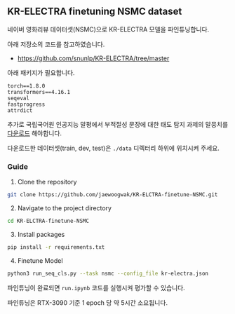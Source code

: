 ## KR-ELECTRA finetuning NSMC dataset

네이버 영화리뷰 데이터셋(NSMC)으로 KR-ELECTRA 모델을 파인튜닝합니다.

아래 저장소의 코드를 참고하였습니다.

-   https://github.com/snunlp/KR-ELECTRA/tree/master

아래 패키지가 필요합니다.

```
torch==1.8.0
transformers==4.16.1
seqeval
fastprogress
attrdict
```

추가로 국립국어원 인공지능 말평에서 부적절성 문장에 대한 태도 탐지 과제의 말뭉치를 [다운로드](https://kli.korean.go.kr/benchmark/taskOrdtm/taskDownload.do?taskOrdtmId=108&clCd=ING_TASK&subMenuId=sub02) 해야합니다.

다운로드한 데이터셋(train, dev, test)은 `./data` 디렉터리 하위에 위치시켜 주세요.

### Guide

1. Clone the repository

```bash
git clone https://github.com/jaewoogwak/KR-ELCTRA-finetune-NSMC.git
```

2. Navigate to the project directory

```bash
cd KR-ELCTRA-finetune-NSMC
```

3. Install packages

```bash
pip install -r requirements.txt
```

4. Finetune Model

```bash
python3 run_seq_cls.py --task nsmc --config_file kr-electra.json
```

파인튜닝이 완료되면 `run.ipynb` 코드를 실행시켜 평가할 수 있습니다.

파인튜닝은 RTX-3090 기준 1 epoch 당 약 5시간 소요됩니다.
